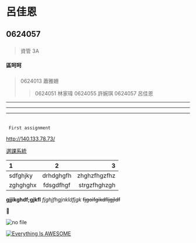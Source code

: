 # 呂佳恩

## 0624057

### 
> 資管 3A

#### 區呵呵

##### 
> 0624013 蕭雅姍
>> 0624051 林家瑋
>> 0624055 許婉琪
>> 0624057 呂佳恩

***
---
___

###### 
``` First assignment```


<http://140.133.78.73/>

[選課系統](http://140.133.78.73/)

|1       |2        |3           |
|:-----------|:------------:|---------------:|
|sdfghjky|drhdghgfh|zhghzfhgzfhz|
|zghghghx|fdsgdfhgf|strgzfhghzgh|

**gjjikghdf;gjkfl**
*fjghjfhgjnkldfjgk*
~~fjgoifgikdfljgjldf~~

:massage:

![no file](gmail.png "信箱")

[![Everything Is AWESOME](https://img.youtube.com/vi/StTqXEQ2l-Y/0.jpg)](https://www.youtube.com/watch?v=StTqXEQ2l-Y "Everything Is AWESOME")
